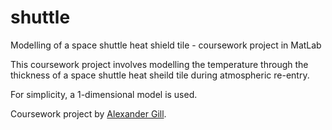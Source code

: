 # shuttle
Modelling of a space shuttle heat shield tile  - coursework project in MatLab

This coursework project involves modelling the temperature through the thickness of a space shuttle heat sheild tile during atmospheric re-entry.

For simplicity, a 1-dimensional model is used.

Coursework project by [Alexander Gill](https://gilly.tk).

